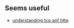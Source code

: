 ## Seems useful

- [understanding tcp anf http](https://medium.com/@sesmiat/understanding-the-journey-of-http-requests-over-tcp-connections-39f32b1ca10d)
